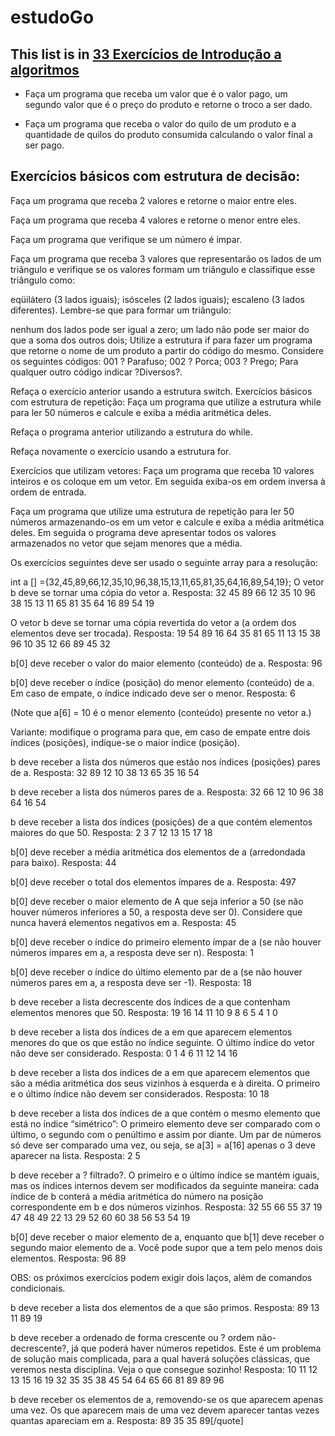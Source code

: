 # estudoGo
## This list is in [33 Exercícios de Introdução a algoritmos](https://www.guj.com.br/t/33-exercicios-de-introducao-a-algoritmos/52461)
* Faça um programa que receba um valor que é o valor pago, um segundo valor que é o preço do produto e
retorne o troco a ser dado.

* Faça um programa que receba o valor do quilo de um produto e a quantidade de quilos do produto
consumida calculando o valor final a ser pago.

## Exercícios básicos com estrutura de decisão:
Faça um programa que receba 2 valores e retorne o maior entre eles.

Faça um programa que receba 4 valores e retorne o menor entre eles.

Faça um programa que verifique se um número é impar.

Faça um programa que receba 3 valores que representarão os lados de um triângulo e verifique se os
valores formam um triângulo e classifique esse triângulo como:

eqüilátero (3 lados iguais);
isósceles (2 lados iguais);
escaleno (3 lados diferentes).
Lembre-se que para formar um triângulo:

nenhum dos lados pode ser igual a zero;
um lado não pode ser maior do que a soma dos outros dois;
Utilize a estrutura if para fazer um programa que retorne o nome de um produto a partir do código do
mesmo. Considere os seguintes códigos:
001 ? Parafuso;
002 ? Porca;
003 ? Prego;
Para qualquer outro código indicar ?Diversos?.

Refaça o exercício anterior usando a estrutura switch.
Exercícios básicos com estrutura de repetição:
Faça um programa que utilize a estrutura while para ler 50 números e calcule e exiba a média aritmética
deles.

Refaça o programa anterior utilizando a estrutura do while.

Refaça novamente o exercício usando a estrutura for.

Exercícios que utilizam vetores:
Faça um programa que receba 10 valores inteiros e os coloque em um vetor. Em seguida exiba-os em
ordem inversa à ordem de entrada.

Faça um programa que utilize uma estrutura de repetição para ler 50 números armazenando-os em um
vetor e calcule e exiba a média aritmética deles. Em seguida o programa deve apresentar todos os valores
armazenados no vetor que sejam menores que a média.

Os exercícios seguintes deve ser usado o seguinte array para a resolução:

int a [] ={32,45,89,66,12,35,10,96,38,15,13,11,65,81,35,64,16,89,54,19};
O vetor b deve se tornar uma cópia do vetor a.
Resposta: 32 45 89 66 12 35 10 96 38 15 13 11 65 81 35 64 16 89 54 19

O vetor b deve se tornar uma cópia revertida do vetor a (a ordem dos elementos deve ser trocada).
Resposta: 19 54 89 16 64 35 81 65 11 13 15 38 96 10 35 12 66 89 45 32

b[0] deve receber o valor do maior elemento (conteúdo) de a.
Resposta: 96

b[0] deve receber o índice (posição) do menor elemento (conteúdo) de a. Em caso de empate, o índice indicado deve ser o menor.
Resposta: 6

(Note que a[6] = 10 é o menor elemento (conteúdo) presente no vetor a.)

Variante: modifique o programa para que, em caso de empate entre dois índices (posições), indique-se o
maior índice (posição).

b deve receber a lista dos números que estão nos índices (posições) pares de a.
Resposta: 32 89 12 10 38 13 65 35 16 54

b deve receber a lista dos números pares de a.
Resposta: 32 66 12 10 96 38 64 16 54

b deve receber a lista dos índices (posições) de a que contém elementos maiores do que 50.
Resposta: 2 3 7 12 13 15 17 18

b[0] deve receber a média aritmética dos elementos de a (arredondada para baixo).
Resposta: 44

b[0] deve receber o total dos elementos ímpares de a.
Resposta: 497

b[0] deve receber o maior elemento de A que seja inferior a 50 (se não houver números inferiores a 50, a
resposta deve ser 0). Considere que nunca haverá elementos negativos em a.
Resposta: 45

b[0] deve receber o índice do primeiro elemento ímpar de a (se não houver números ímpares em a, a
resposta deve ser n).
Resposta: 1

b[0] deve receber o índice do último elemento par de a (se não houver números pares em a, a resposta
deve ser -1).
Resposta: 18

b deve receber a lista decrescente dos índices de a que contenham elementos menores que 50.
Resposta: 19 16 14 11 10 9 8 6 5 4 1 0

b deve receber a lista dos índices de a em que aparecem elementos menores do que os que estão no índice
seguinte. O último índice do vetor não deve ser considerado.
Resposta: 0 1 4 6 11 12 14 16

b deve receber a lista dos índices de a em que aparecem elementos que são a média aritmética dos seus
vizinhos à esquerda e à direita. O primeiro e o último índice não devem ser considerados.
Resposta: 10 18

b deve receber a lista dos índices de a que contém o mesmo elemento que está no índice “simétrico”: O
primeiro elemento deve ser comparado com o último, o segundo com o penúltimo e assim por diante. Um par
de números só deve ser comparado uma vez, ou seja, se a[3] = a[16] apenas o 3 deve aparecer na lista.
Resposta: 2 5

b deve receber a ? filtrado?. O primeiro e o último índice se mantém iguais, mas os índices internos
devem ser modificados da seguinte maneira: cada índice de b conterá a média aritmética do número na
posição correspondente em b e dos números vizinhos.
Resposta: 32 55 66 55 37 19 47 48 49 22 13 29 52 60 60 38 56 53 54 19

b[0] deve receber o maior elemento de a, enquanto que b[1] deve receber o segundo maior elemento de a.
Você pode supor que a tem pelo menos dois elementos.
Resposta: 96 89

OBS: os próximos exercícios podem exigir dois laços, além de comandos condicionais.

b deve receber a lista dos elementos de a que são primos.
Resposta: 89 13 11 89 19

b deve receber a ordenado de forma crescente ou ? ordem não-decrescente?, já que poderá haver números
repetidos. Este é um problema de solução mais complicada, para a qual haverá soluções clássicas, que
veremos nesta disciplina. Veja o que consegue sozinho!
Resposta: 10 11 12 13 15 16 19 32 35 35 38 45 54 64 65 66 81 89 89 96

b deve receber os elementos de a, removendo-se os que aparecem apenas uma vez. Os que aparecem mais
de uma vez devem aparecer tantas vezes quantas apareciam em a.
Resposta: 89 35 35 89[/quote]